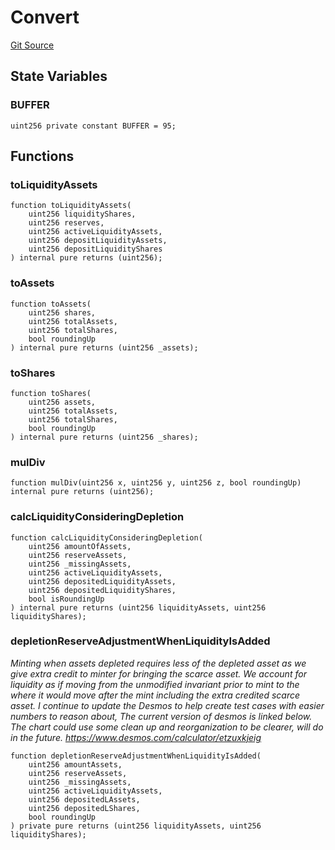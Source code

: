 # Convert
[Git Source](https://github.com/Ammalgam-Protocol/core-v1/blob/6e61b51e90091137f7e2abb147c11731a6d4681e/contracts/libraries/Convert.sol)


## State Variables
### BUFFER

```solidity
uint256 private constant BUFFER = 95;
```


## Functions
### toLiquidityAssets


```solidity
function toLiquidityAssets(
    uint256 liquidityShares,
    uint256 reserves,
    uint256 activeLiquidityAssets,
    uint256 depositLiquidityAssets,
    uint256 depositLiquidityShares
) internal pure returns (uint256);
```

### toAssets


```solidity
function toAssets(
    uint256 shares,
    uint256 totalAssets,
    uint256 totalShares,
    bool roundingUp
) internal pure returns (uint256 _assets);
```

### toShares


```solidity
function toShares(
    uint256 assets,
    uint256 totalAssets,
    uint256 totalShares,
    bool roundingUp
) internal pure returns (uint256 _shares);
```

### mulDiv


```solidity
function mulDiv(uint256 x, uint256 y, uint256 z, bool roundingUp) internal pure returns (uint256);
```

### calcLiquidityConsideringDepletion


```solidity
function calcLiquidityConsideringDepletion(
    uint256 amountOfAssets,
    uint256 reserveAssets,
    uint256 _missingAssets,
    uint256 activeLiquidityAssets,
    uint256 depositedLiquidityAssets,
    uint256 depositedLiquidityShares,
    bool isRoundingUp
) internal pure returns (uint256 liquidityAssets, uint256 liquidityShares);
```

### depletionReserveAdjustmentWhenLiquidityIsAdded

*Minting when assets depleted requires less of the depleted asset as we
give extra credit to minter for bringing the scarce asset. We account
for liquidity as if moving from the unmodified invariant prior to mint
to the where it would move after the mint including the extra credited
scarce asset.
I continue to update the Desmos to help create test cases with easier
numbers to reason about, The current version of desmos is linked below.
The chart could use some clean up and reorganization to be clearer, will
do in the future.
https://www.desmos.com/calculator/etzuxkjeig*


```solidity
function depletionReserveAdjustmentWhenLiquidityIsAdded(
    uint256 amountAssets,
    uint256 reserveAssets,
    uint256 _missingAssets,
    uint256 activeLiquidityAssets,
    uint256 depositedLAssets,
    uint256 depositedLShares,
    bool roundingUp
) private pure returns (uint256 liquidityAssets, uint256 liquidityShares);
```


